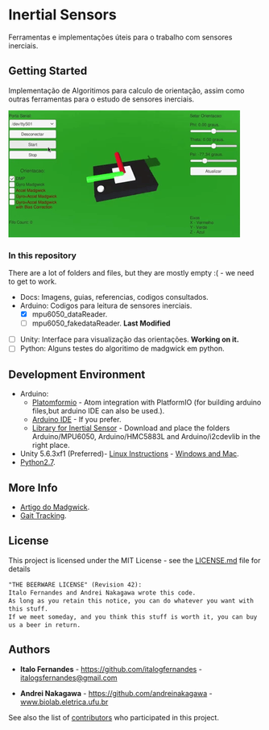 # Inertial Sensors
Ferramentas e implementações úteis para o trabalho com sensores inerciais.

## Getting Started

Implementação de Algoritimos para calculo de orientação, assim como outras
ferramentas para o estudo de sensores inerciais.

![](/Docs/Pictures/interface.gif)

### In this repository

There are a lot of folders and files, but they are mostly empty :( - we need to get to work.

- Docs: Imagens, guias, referencias, codigos consultados.
- Arduino: Codigos para leitura de sensores inerciais.
  - [x] mpu6050_dataReader.
  - [ ] mpu6050_fakedataReader. **Last Modified**
- [ ] Unity: Interface para visualização das orientações. **Working on it.**
- [ ] Python: Alguns testes do algoritimo de madgwick em python.

## Development Environment

* Arduino:
  *  [Platomformio](https://atom.io/packages/platomformio) - Atom integration with PlatformIO (for building arduino files,but arduino IDE can also be used.).
  * [Arduino IDE](www.arduino.cc) - If you prefer.
  * [Library for Inertial Sensor](https://github.com/jrowberg/i2cdevlib) - Download and place the folders Arduino/MPU6050, Arduino/HMC5883L and Arduino/i2cdevlib in the right place.
* Unity 5.6.3xf1 (Preferred)- [Linux Instructions](https://forum.unity3d.com/threads/unity-on-linux-release-notes-and-known-issues.350256/) - [Windows and Mac](https://unity3d.com/).
* [Python2.7](https://www.python.org/downloads/).


## More Info

* [Artigo do Madgwick](http://x-io.co.uk/res/doc/madgwick_internal_report.pdf).
* [Gait Tracking](https://github.com/italogfernandes/Gait-Tracking-With-x-IMU).

## License

This project is licensed under the MIT License - see the [LICENSE.md](LICENSE.md) file for details

```
"THE BEERWARE LICENSE" (Revision 42):
Italo Fernandes and Andrei Nakagawa wrote this code.
As long as you retain this notice, you can do whatever you want with this stuff.
If we meet someday, and you think this stuff is worth it, you can buy us a beer in return.
```
## Authors

* **Italo Fernandes** - https://github.com/italogfernandes - italogsfernandes@gmail.com

* **Andrei Nakagawa** - https://github.com/andreinakagawa - www.biolab.eletrica.ufu.br

See also the list of [contributors](https://github.com/italogfernandes/inertial-sensors/contributors) who participated in this project.
